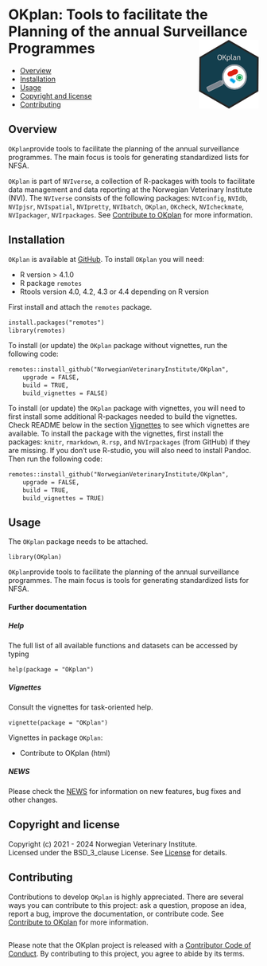 # OKplan: Tools to facilitate the Planning of the annual Surveillance Programmes <img src="man/figures/OKplan_logo.png" align="right" height="138" />

<!-- README.md is generated from README.Rmd. Please edit that file -->

-   [Overview](#overview)
-   [Installation](#installation)
-   [Usage](#usage)
-   [Copyright and license](#copyright-and-license)
-   [Contributing](#contributing)

## Overview

`OKplan`provide tools to facilitate the planning of the annual
surveillance programmes. The main focus is tools for generating
standardized lists for NFSA.

`OKplan` is part of `NVIverse`, a collection of R-packages with tools to
facilitate data management and data reporting at the Norwegian
Veterinary Institute (NVI). The `NVIverse` consists of the following
packages: `NVIconfig`, `NVIdb`, `NVIpjsr`, `NVIspatial`, `NVIpretty`,
`NVIbatch`, `OKplan`, `OKcheck`, `NVIcheckmate`, `NVIpackager`,
`NVIrpackages`. See [Contribute to
OKplan](https://github.com/NorwegianVeterinaryInstitute/OKplan/blob/main/CONTRIBUTING.md)
for more information.

## Installation

`OKplan` is available at
[GitHub](https://github.com/NorwegianVeterinaryInstitute). To install
`OKplan` you will need:

-   R version &gt; 4.1.0
-   R package `remotes`
-   Rtools version 4.0, 4.2, 4.3 or 4.4 depending on R version

First install and attach the `remotes` package.

    install.packages("remotes")
    library(remotes)

To install (or update) the `OKplan` package without vignettes, run the
following code:

    remotes::install_github("NorwegianVeterinaryInstitute/OKplan",
        upgrade = FALSE,
        build = TRUE,
        build_vignettes = FALSE)

To install (or update) the `OKplan` package with vignettes, you will
need to first install some additional R-packages needed to build the
vignettes. Check README below in the section [Vignettes](#vignettes) to
see which vignettes are available. To install the package with the
vignettes, first install the packages: `knitr`, `rmarkdown`, `R.rsp`,
and `NVIrpackages` (from GitHub) if they are missing. If you don’t use
R-studio, you will also need to install Pandoc. Then run the following
code:

    remotes::install_github("NorwegianVeterinaryInstitute/OKplan",
        upgrade = FALSE,
        build = TRUE,
        build_vignettes = TRUE)

## Usage

The `OKplan` package needs to be attached.

    library(OKplan)

`OKplan`provide tools to facilitate the planning of the annual
surveillance programmes. The main focus is tools for generating
standardized lists for NFSA.

#### Further documentation

##### Help

The full list of all available functions and datasets can be accessed by
typing

    help(package = "OKplan")

##### Vignettes

Consult the vignettes for task-oriented help.

    vignette(package = "OKplan")

Vignettes in package `OKplan`:

-   Contribute to OKplan (html)

##### NEWS

Please check the
[NEWS](https://github.com/NorwegianVeterinaryInstitute/OKplan/blob/main/NEWS)
for information on new features, bug fixes and other changes.

## Copyright and license

Copyright (c) 2021 - 2024 Norwegian Veterinary Institute.  
Licensed under the BSD\_3\_clause License. See
[License](https://github.com/NorwegianVeterinaryInstitute/OKplan/blob/main/LICENSE)
for details.

## Contributing

Contributions to develop `OKplan` is highly appreciated. There are
several ways you can contribute to this project: ask a question, propose
an idea, report a bug, improve the documentation, or contribute code.
See [Contribute to
OKplan](https://github.com/NorwegianVeterinaryInstitute/OKplan/blob/main/CONTRIBUTING.md)
for more information.

## <!-- Code of conduct -->

Please note that the OKplan project is released with a [Contributor Code
of
Conduct](https://github.com/NorwegianVeterinaryInstitute/OKplan/blob/main/CODE_OF_CONDUCT.md).
By contributing to this project, you agree to abide by its terms.
